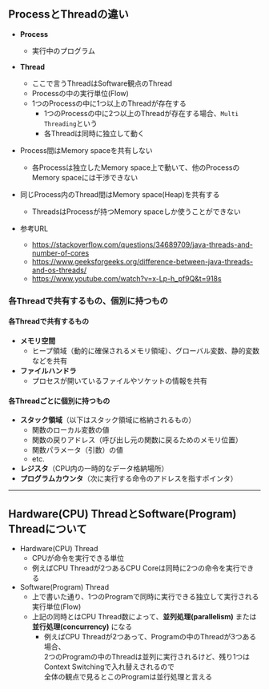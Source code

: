 ## ProcessとThreadの違い
- __Process__
  - 実行中のプログラム

- __Thread__
  - ここで言うThreadはSoftware観点のThread
  - Processの中の実行単位(Flow)
  - 1つのProcessの中に1つ以上のThreadが存在する
    - 1つのProcessの中に2つ以上のThreadが存在する場合、`Multi Threading`という
    - 各Threadは同時に独立して動く
- Process間はMemory spaceを共有しない
  - 各Processは独立したMemory space上で動いて、他のProcessのMemory spaceには干渉できない
- 同じProcess内のThread間はMemory space(Heap)を共有する
  - ThreadsはProcessが持つMemory spaceしか使うことができない
- 参考URL
  - https://stackoverflow.com/questions/34689709/java-threads-and-number-of-cores
  - https://www.geeksforgeeks.org/difference-between-java-threads-and-os-threads/
  - https://www.youtube.com/watch?v=x-Lp-h_pf9Q&t=918s

### 各Threadで共有するもの、個別に持つもの
#### 各Threadで共有するもの
- **メモリ空間**
  - ヒープ領域（動的に確保されるメモリ領域）、グローバル変数、静的変数などを共有
- **ファイルハンドラ**
  - プロセスが開いているファイルやソケットの情報を共有

#### 各Threadごとに個別に持つもの
- **スタック領域**（以下はスタック領域に格納されるもの）
  - 関数のローカル変数の値
  - 関数の戻りアドレス（呼び出し元の関数に戻るためのメモリ位置）
  - 関数パラメータ（引数）の値
  - etc.
- **レジスタ**（CPU内の一時的なデータ格納場所）
- **プログラムカウンタ**（次に実行する命令のアドレスを指すポインタ）

---

## Hardware(CPU) ThreadとSoftware(Program) Threadについて
- Hardware(CPU) Thread
  - CPUが命令を実行できる単位
  - 例えばCPU Threadが2つあるCPU Coreは同時に2つの命令を実行できる
- Software(Program) Thread
  - 上で書いた通り、1つのProgramで同時に実行できる独立して実行される実行単位(Flow)
  - 上記の同時とはCPU Thread数によって、**並列処理(parallelism)** または **並行処理(concurrency)** になる
    - 例えばCPU Threadが2つあって、Programの中のThreadが3つある場合、  
      2つのProgramの中のThreadは並列に実行されるけど、残り1つはContext Switchingで入れ替えされるので  
      全体の観点で見るとこのProgramは並行処理と言える